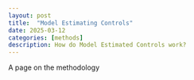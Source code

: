 ```yaml
---
layout: post
title:  "Model Estimating Controls"
date: 2025-03-12
categories: [methods]
description: How do Model Estimated Controls work?
---
```



A page on the methodology

